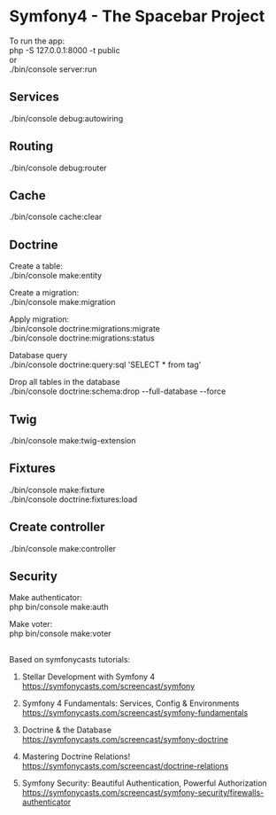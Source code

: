 # Symfony4 - The Spacebar Project

To run the app: <br />
php -S 127.0.0.1:8000 -t public 
<br />or <br />
./bin/console server:run

## Services
./bin/console debug:autowiring

## Routing
./bin/console debug:router

## Cache
./bin/console cache:clear

## Doctrine
Create a table: <br />
./bin/console make:entity <br />

Create a migration: <br />
./bin/console make:migration

Apply migration: <br />
./bin/console doctrine:migrations:migrate <br />
./bin/console doctrine:migrations:status

Database query <br />
./bin/console doctrine:query:sql 'SELECT * from tag'

Drop all tables in the database <br />
./bin/console doctrine:schema:drop --full-database --force

## Twig
./bin/console make:twig-extension

## Fixtures
./bin/console make:fixture<br />
./bin/console doctrine:fixtures:load

## Create controller
./bin/console make:controller

## Security
Make authenticator:<br />
php bin/console make:auth

Make voter:<br />
php bin/console make:voter


##
Based on symfonycasts tutorials:
1. Stellar Development with Symfony 4
https://symfonycasts.com/screencast/symfony

2. Symfony 4 Fundamentals: Services, Config & Environments
https://symfonycasts.com/screencast/symfony-fundamentals

3. Doctrine & the Database
https://symfonycasts.com/screencast/symfony-doctrine

4. Mastering Doctrine Relations!
https://symfonycasts.com/screencast/doctrine-relations

5. Symfony Security: Beautiful Authentication, Powerful Authorization
https://symfonycasts.com/screencast/symfony-security/firewalls-authenticator

